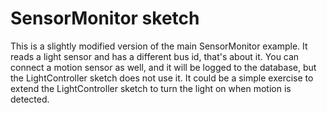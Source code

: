 # SensorMonitor sketch
This is a slightly modified version of the main SensorMonitor example.
It reads a light sensor  and has a different bus id, that's about it. You can connect a motion sensor as well, and it will be logged to the database, but the LightController sketch does not use it. It could be a simple exercise to extend the LightController sketch to turn the light on when motion is detected.

